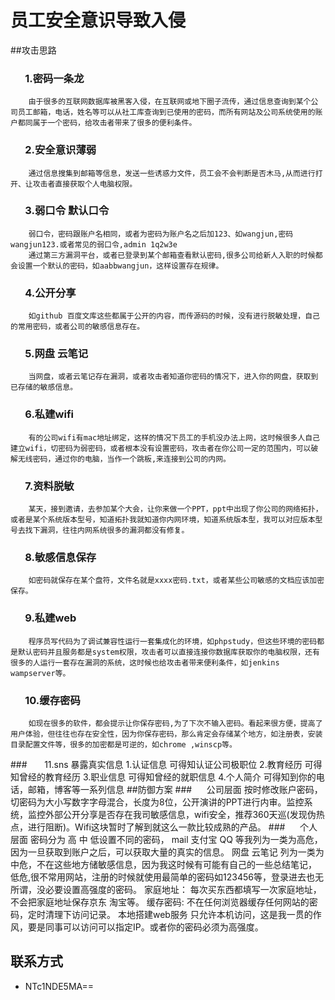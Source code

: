 # 员工安全意识导致入侵
##攻击思路

### &nbsp;&nbsp;&nbsp;&nbsp;&nbsp;&nbsp;1.密码一条龙
		由于很多的互联网数据库被黑客入侵，在互联网或地下圈子流传，通过信息查询到某个公司员工邮箱，电话，姓名等可以从社工库查询到已使用的密码，而所有网站及公司系统使用的账户都同属于一个密码，给攻击者带来了很多的便利条件。
### &nbsp;&nbsp;&nbsp;&nbsp;&nbsp;&nbsp;2.安全意识薄弱
		通过信息搜集到邮箱等信息，发送一些诱惑力文件，员工会不会判断是否木马,从而进行打开、让攻击者直接获取个人电脑权限。
### &nbsp;&nbsp;&nbsp;&nbsp;&nbsp;&nbsp;3.弱口令 默认口令
		弱口令，密码跟账户名相同，或者为密码为账户名之后加123、如wangjun,密码wangjun123.或者常见的弱口令,admin 1q2w3e
        通过第三方漏洞平台，或者已登录到某个邮箱查看默认密码,很多公司给新人入职的时候都会设置一个默认的密码，如aabbwangjun，这样设置存在规律。
### &nbsp;&nbsp;&nbsp;&nbsp;&nbsp;&nbsp;4.公开分享
		如github 百度文库这些都属于公开的内容，而传源码的时候，没有进行脱敏处理，自己的常用密码，或者公司的敏感信息存在。
### &nbsp;&nbsp;&nbsp;&nbsp;&nbsp;&nbsp;5.网盘 云笔记
		当网盘，或者云笔记存在漏洞，或者攻击者知道你密码的情况下，进入你的网盘，获取到已存储的敏感信息。
### &nbsp;&nbsp;&nbsp;&nbsp;&nbsp;&nbsp;6.私建wifi
		有的公司wifi有mac地址绑定，这样的情况下员工的手机没办法上网，这时候很多人自己建立wifi，切密码为弱密码，或者根本没有设置密码，攻击者在你公司一定的范围内，可以破解无线密码，通过你的电脑，当作一个跳板,来连接到公司的内网。
### &nbsp;&nbsp;&nbsp;&nbsp;&nbsp;&nbsp;7.资料脱敏
		某天，接到邀请，去参加某个大会，让你来做一个PPT，ppt中出现了你公司的网络拓扑，或者是某个系统版本型号，知道拓扑我就知道你内网环境，知道系统版本型，我可以对应版本型号去找下漏洞，往往内网系统很多的漏洞都没有修复。
### &nbsp;&nbsp;&nbsp;&nbsp;&nbsp;&nbsp;8.敏感信息保存
		如密码就保存在某个盘符，文件名就是xxxx密码.txt，或者某些公司敏感的文档应该加密保存。
### &nbsp;&nbsp;&nbsp;&nbsp;&nbsp;&nbsp;9.私建web
		程序员写代码为了调试兼容性运行一套集成化的环境，如phpstudy，但这些环境的密码都是默认密码并且服务都是system权限，攻击者可以直接连接你数据库获取你的电脑权限，还有很多的人运行一套存在漏洞的系统，这时候也给攻击者带来便利条件，如jenkins wampserver等。
### &nbsp;&nbsp;&nbsp;&nbsp;&nbsp;&nbsp;10.缓存密码
		如现在很多的软件，都会提示让你保存密码,为了下次不输入密码。看起来很方便，提高了用户体验，但往往也存在安全性，因为你保存密码，那么肯定会存储某个地方，如注册表，安装目录配置文件等，很多的加密都是可逆的，如chrome ,winscp等。
###&nbsp;&nbsp;&nbsp;&nbsp;&nbsp;&nbsp; 11.sns 暴露真实信息
		1.认证信息       可得知认证公司极职位
		2.教育经历       可得知曾经的教育经历
		3.职业信息       可得知曾经的就职信息
		4.个人简介       可得知到你的电话，邮箱，博客等一系列信息
##防御方案
###&nbsp;&nbsp;&nbsp;&nbsp;&nbsp;&nbsp;公司层面
		按时修改账户密码，切密码为大小写数字字母混合，长度为8位，公开演讲的PPT进行内审。监控系统，监控外部公开分享是否存在我司敏感信息，wifi安全，推荐360天巡(发现伪热点，进行阻断)。Wifi这块暂时了解到就这么一款比较成熟的产品。
###&nbsp;&nbsp;&nbsp;&nbsp;&nbsp;&nbsp;个人层面
	    密码分为 高 中 低设置不同的密码，
        mail 支付宝 QQ 等我列为一类为高危，因为一旦获取到账户之后，可以获取大量的真实的信息。
        网盘 云笔记 列为一类为中危，不在这些地方储敏感信息，因为我这时候有可能有自己的一些总结笔记，
     低危,很不常用网站，注册的时候就使用最简单的密码如123456等，登录进去也无所谓，没必要设置高强度的密码。
     家庭地址：
        每次买东西都填写一次家庭地址，不会把家庭地址保存京东 淘宝等。
     缓存密码:
        不在任何浏览器缓存任何网站的密码，定时清理下访问记录。
     本地搭建web服务
        只允许本机访问，这是我一贯的作风，要是同事可以访问可以指定IP。或者你的密码必须为高强度。
## 联系方式
- NTc1NDE5MA==

